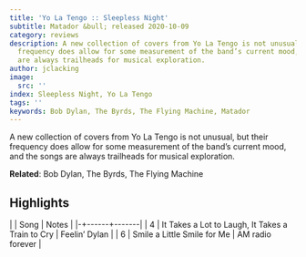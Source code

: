 ```yaml
---
title: 'Yo La Tengo :: Sleepless Night'
subtitle: Matador &bull; released 2020-10-09
category: reviews
description: A new collection of covers from Yo La Tengo is not unusual, but their
  frequency does allow for some measurement of the band’s current mood, and the songs
  are always trailheads for musical exploration.
author: jclacking
image:
  src: ''
index: Sleepless Night, Yo La Tengo
tags: ''
keywords: Bob Dylan, The Byrds, The Flying Machine, Matador
---
```

A new collection of covers from Yo La Tengo is not unusual, but their frequency does allow for some measurement of the band’s current mood, and the songs are always trailheads for musical exploration.<!--more-->

**Related**: Bob Dylan, The Byrds, The Flying Machine

## Highlights

| | Song | Notes |
|-+------+-------|
| 4 | It Takes a Lot to Laugh, It Takes a Train to Cry | Feelin’ Dylan |
| 6 | Smile a Little Smile for Me | AM radio forever |

